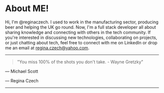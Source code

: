 # About ME!
Hi, I'm @reginaczech. I used to work in the manufacturing sector, producing beer and helping the UK go round. Now, I'm a full stack developer all about sharing knowledge and connecting with others in the tech community. If you're interested in discussing new technologies, collaborating on projects, or just chatting about tech, feel free to connect with me on LinkedIn or drop me an email at regina.czech@yahoo.com.

---
> "You miss 100% of the shots you don't take. - Wayne Gretzky"

— Michael Scott

— Regina Czech

---

